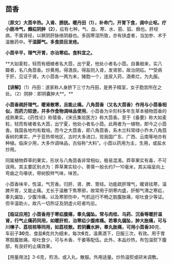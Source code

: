 ## **茴香**

**〔原文〕大茴辛热。入肾、膀胱。暖丹田（1），补命门，开胃下食，调中止呕。疗小肠冷气，㿗疝阴肿（2）**，疝有七种，气、血、寒、水、筋、狐、㿗也。肝经病，不属肾经，以厥阴肝脉络阴器也。多因寒湿所致，亦有挟虚者，当加参、术于温散药中。**干湿脚气。多食损目发疮。**

**小茴辛平，理气开胃，亦治寒疝。食料宜之。**

**大如麦粒，轻而有细棱者名大茴，出宁夏，他处小者名小茴。自番舶来，实八瓣者，名八角茴香。炒黄用。得酒良。得盐则入肾，发肾邪，故治阴疝。**受病于肝，见证于肾。大小茴各一两为末，猪胞一个，连尿入药，酒煮烂，为丸服。

**【讲解】**（1）丹田：道家称人身脐下三寸为丹田，是男子精室，女子胞宫所在之处。（2）阴肿：即阴囊肿大**。**

**小茴香疏肝理气，暖肾散寒，且能止痛。八角茴香（又名大茴香）作用与小茴香相似，而药力较逊，并多作食物调味品使用**。小茴香为伞形科多年生草本植物茴香的成熟果实。《药性论》称蘹香，《宋氏集验医方》称大茴香。至于《备要》称大如麦粒，轻而有棱者名大茴，出宁夏，他处小者名小茴。此两者为一植物，即今之小茴香。我国各地均有栽培。而今之大茴香，即八角茴香，系木兰科常绿小乔木八角茴香树的果实，产于亚热带地区，古时大多进口，现我国广东、广西、云南等地亦有种植。临床少用，大多作调味品，古俗称“大料”。小茴以药用为主，生用，或盐水炒用。

同属植物莽草的果实，形状与八角茴香非常相似，极易混淆。莽草果实有毒，不可误用。其主要区别点为：莽草果实较小，蓇葖一般长约7—10毫米，其尖端呈向上弯曲之鸟喙状，带树胶样气味，味苦。

小茴香味辛，性温，气芳香。归肝、肾、脾、胃经。功能疏肝理气，暖肾祛寒，温脾开胃，又能止痛。尤长于温散下焦寒邪，故常用于阴寒内盛，肝郁气滞之寒疝，睾丸偏坠，少腹冷痛，以及寒邪伤中，气机运行不畅之脘腹胀痛，呕吐食少等证。但辛温助火，故凡一切热证及阴虚火旺者均忌。

**【**临证应用】小茴香用于寒疝腹痛，睾丸偏坠。常与肉桂、乌药、沉香等暖肝温肾，行气止痛药同用，如暖肝煎，治寒疝少腹疼痛。若睾丸偏坠，肿大胀痛，可与川楝子、荔枝核等同用，如荔枝散。若阴囊水肿，睾丸胀痛，可用小茴香**30**克、车前子**30**克、食盐**6**克共为细末，每次**6**克，温黄酒下，日服三次，有效。用于胃寒脘腹胀痛，呕吐食少，可与木香、干姜等配伍。此外，本品炒热，布包温熨下腹部，有良好的止痛效果。

【用量用法】3-6克，煎汤，或入丸，散服。外用适量。炒热温熨或研末调敷。
